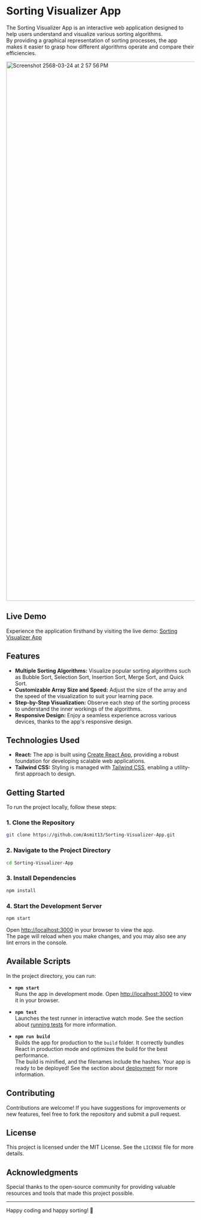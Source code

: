 # Sorting Visualizer App

The Sorting Visualizer App is an interactive web application designed to help users understand and visualize various sorting algorithms.  
By providing a graphical representation of sorting processes, the app makes it easier to grasp how different algorithms operate and compare their efficiencies.

<img width="1440" alt="Screenshot 2568-03-24 at 2 57 56 PM" src="https://github.com/user-attachments/assets/b78a8ca0-a5c1-4530-b738-fd8ed8aeac24" />


## Live Demo

Experience the application firsthand by visiting the live demo: [Sorting Visualizer App](https://sorting-visualizer-app-lemon.vercel.app/)

## Features

- **Multiple Sorting Algorithms:** Visualize popular sorting algorithms such as Bubble Sort, Selection Sort, Insertion Sort, Merge Sort, and Quick Sort.
- **Customizable Array Size and Speed:** Adjust the size of the array and the speed of the visualization to suit your learning pace.
- **Step-by-Step Visualization:** Observe each step of the sorting process to understand the inner workings of the algorithms.
- **Responsive Design:** Enjoy a seamless experience across various devices, thanks to the app's responsive design.

## Technologies Used

- **React:** The app is built using [Create React App](https://reactjs.org/docs/create-a-new-react-app.html), providing a robust foundation for developing scalable web applications.
- **Tailwind CSS:** Styling is managed with [Tailwind CSS](https://tailwindcss.com/), enabling a utility-first approach to design.

## Getting Started

To run the project locally, follow these steps:

### 1. Clone the Repository

```bash
git clone https://github.com/Asmit13/Sorting-Visualizer-App.git
```

### 2. Navigate to the Project Directory

```bash
cd Sorting-Visualizer-App
```

### 3. Install Dependencies

```bash
npm install
```

### 4. Start the Development Server

```bash
npm start
```

Open [http://localhost:3000](http://localhost:3000) in your browser to view the app.  
The page will reload when you make changes, and you may also see any lint errors in the console.

## Available Scripts

In the project directory, you can run:

- **`npm start`**  
  Runs the app in development mode. Open [http://localhost:3000](http://localhost:3000) to view it in your browser.

- **`npm test`**  
  Launches the test runner in interactive watch mode. See the section about [running tests](https://facebook.github.io/create-react-app/docs/running-tests) for more information.

- **`npm run build`**  
  Builds the app for production to the `build` folder. It correctly bundles React in production mode and optimizes the build for the best performance.  
  The build is minified, and the filenames include the hashes. Your app is ready to be deployed! See the section about [deployment](https://facebook.github.io/create-react-app/docs/deployment) for more information.

## Contributing

Contributions are welcome! If you have suggestions for improvements or new features, feel free to fork the repository and submit a pull request.

## License

This project is licensed under the MIT License. See the `LICENSE` file for more details.

## Acknowledgments

Special thanks to the open-source community for providing valuable resources and tools that made this project possible.

---

Happy coding and happy sorting! 🚀

